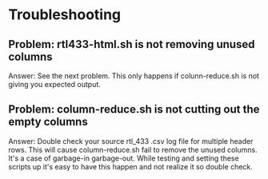# Troubleshooting

## Problem: rtl433-html.sh is not removing unused columns
Answer: See the next problem. This only happens if colunn-reduce.sh is not giving you expected output.

## Problem: column-reduce.sh is not cutting out the empty columns
Answer: Double check your source rtl_433 .csv log file for multiple header rows. This will cause column-reduce.sh fail to remove the unused columns. It's a case of garbage-in garbage-out. While testing and setting these scripts up it's easy to have this happen and not realize it so double check.


